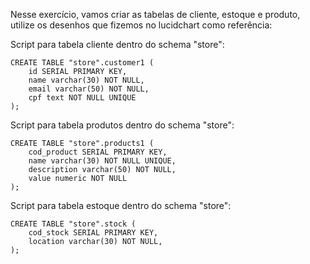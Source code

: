 Nesse exercício, vamos criar as tabelas de cliente, estoque e produto,
utilize os desenhos que fizemos no lucidchart como referência:

Script para tabela cliente dentro do schema "store":
```
CREATE TABLE "store".customer1 (
    id SERIAL PRIMARY KEY,
    name varchar(30) NOT NULL,
    email varchar(50) NOT NULL,
    cpf text NOT NULL UNIQUE
);
```
Script para tabela produtos dentro do schema "store":
```
CREATE TABLE "store".products1 (
    cod_product SERIAL PRIMARY KEY,
    name varchar(30) NOT NULL UNIQUE,
    description varchar(50) NOT NULL,
    value numeric NOT NULL
);
```

Script para tabela estoque dentro do schema "store":
```
CREATE TABLE "store".stock (
    cod_stock SERIAL PRIMARY KEY,
    location varchar(30) NOT NULL,
);
```